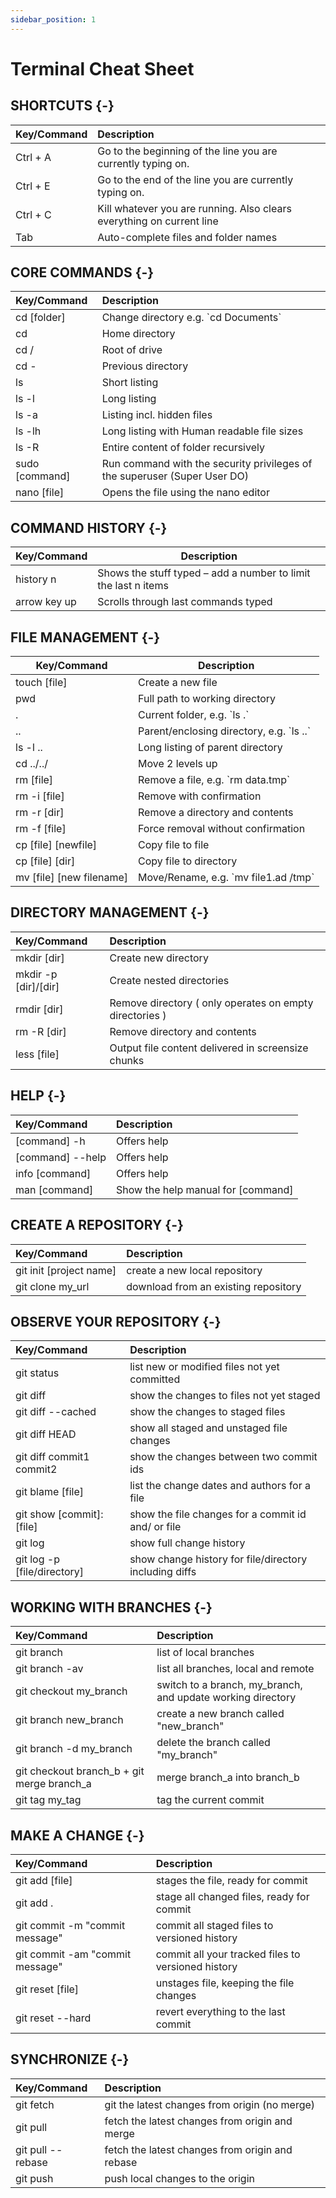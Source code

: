```yaml
---
sidebar_position: 1
---
```


# Terminal Cheat Sheet


## SHORTCUTS     {-}

| Key/Command | Description  |
|:------------|:-------------|
| Ctrl + A   | Go to the beginning of the line you are currently typing on.|  
| Ctrl + E   | Go to the end of the line you are currently typing on. |
| Ctrl + C   | Kill whatever you are running.  Also clears everything on current line |
| Tab  | Auto-complete files and folder names |

## CORE COMMANDS  {-}

| Key/Command | Description |
| :---------- | :-----------|
| cd \[folder\] | Change directory e.g. \`cd Documents\` |
| cd |  Home directory |
| cd /  | Root of drive |
| cd -  | Previous directory |
| ls | Short listing |
| ls -l | Long listing |
| ls -a | Listing incl. hidden files |
| ls -lh| Long listing with Human readable file sizes |
| ls -R | Entire content of folder recursively |
| sudo \[command\] | Run command with the security privileges of the superuser (Super User DO) |
| nano \[file\] | Opens the file using the nano editor |


## COMMAND HISTORY  {-}

| Key/Command | Description                                                    |
|-------------|----------------------------------------------------------------|
| history n   | Shows the stuff typed – add a number to limit the last n items |
| arrow key up| Scrolls through last commands typed|



## FILE MANAGEMENT  {-}

| Key/Command                  | Description                                                      |
|------------------------------|------------------------------------------------------------------|
| touch \[file\]               | Create a new file                                                |
| pwd                          | Full path to working directory                                   |
| .                            | Current folder, e.g. \`ls .\`                                    |
| ..                           | Parent/enclosing directory, e.g. \`ls ..\`                       |
| ls -l ..                     | Long listing of parent directory                                 |
| cd ../../                    | Move 2 levels up                                                 |
| rm \[file\]                  | Remove a file, e.g. \`rm data.tmp\`                         |
| rm -i \[file\]               | Remove with confirmation                                    |
| rm -r \[dir\]                | Remove a directory and contents                                  |
| rm -f \[file\]               | Force removal without confirmation                               |
| cp \[file\] \[newfile\]      | Copy file to file                                                |
| cp \[file\] \[dir\]          | Copy file to directory                                           |
| mv \[file\] \[new filename\] | Move/Rename, e.g. \`mv file1.ad /tmp\`                           |


## DIRECTORY MANAGEMENT  {-}

| Key/Command | Description |
| :---------- | :---------- |
| mkdir \[dir\] | Create new directory |
| mkdir -p \[dir\]/\[dir\] |  Create nested directories |
| rmdir \[dir\] | Remove directory ( only operates on empty directories ) |
| rm -R \[dir\] | Remove directory and contents |
| less \[file\]|  Output file content delivered in screensize chunks |


## HELP  {-}

| Key/Command | Description |
| :---------- | :---------- |
| \[command\] -h |  Offers help |
| \[command\] --help | Offers help |
| info \[command\] | Offers help |
| man \[command\] |  Show the help manual for \[command\] |


## CREATE A REPOSITORY {-}

| Key/Command | Description |
| :---------- | :---------- |
| git init [project name] | create a new local repository |
| git clone my_url | download from an existing repository |


## OBSERVE YOUR REPOSITORY {-}

| Key/Command | Description |
| :---------- | :---------- |
| git status | list new or modified files not yet committed |
| git diff | show the changes to files not yet staged |
| git diff --cached | show the changes to staged files |
| git diff HEAD | show all staged and unstaged file changes |
| git diff commit1 commit2 | show the changes between two commit ids |
| git blame [file] | list the change dates and authors for a file |
| git show [commit]: [file] | show the file changes for a commit id and/ or file |
| git log | show full change history |
| git log -p [file/directory] | show change history for file/directory including diffs |


## WORKING WITH BRANCHES {-}

| Key/Command | Description |
| :---------- | :---------- |
| git branch | list of local branches |
| git branch -av | list all branches, local and remote |
| git checkout my_branch | switch to a branch, my_branch, and update working directory |
| git branch new_branch | create a new branch called "new_branch" |
| git branch -d my_branch | delete the branch called "my_branch" |
| git checkout branch_b + git merge branch_a | merge branch_a into branch_b |
| git tag my_tag | tag the current commit |


## MAKE A CHANGE {-}

| Key/Command | Description |
| :---------- | :---------- |
| git add [file] | stages the file, ready for commit |
| git add . | stage all changed files, ready for commit |
| git commit -m "commit message" | commit all staged files to versioned history |
| git commit -am "commit message" | commit all your tracked files to versioned history |
| git reset [file] | unstages file, keeping the file changes |
| git reset --hard | revert everything to the last commit |


## SYNCHRONIZE {-}

| Key/Command | Description |
| :---------- | :---------- |
| git fetch | git the latest changes from origin (no merge) |
| git pull | fetch the latest changes from origin and merge |
| git pull --rebase | fetch the latest changes from origin and rebase |
| git push | push local changes to the origin |























